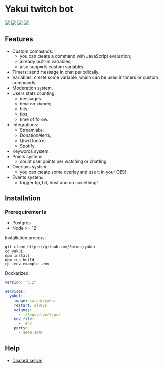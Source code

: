 # Yakui twitch bot

![](https://img.shields.io/github/workflow/status/satont/yakui/Publish%20Docker/master?label=docker&style=for-the-badge) ![](https://img.shields.io/github/workflow/status/Satont/yakui/Build%20Web%20and%20Bot/master?style=for-the-badge) ![](https://img.shields.io/david/satont/yakui?style=for-the-badge) ![](https://discord.gg/dPm6eYb)

## Features

- Custom commands:
  - you can create a command with JavaScript evaluation;
  - already built-in variables;
  - also supports custom variables.
- Timers: send message in chat periodically.
- Variables: create some variable, which can be used in timers or custom commands.
- Moderation system.
- Users stats counting:
  - messages;
  - time on stream;
  - bits;
  - tips;
  - time of follow.
- Integrations:
  - Streamlabs;
  - DonationAlerts;
  - Qiwi Donate;
  - Spotify.
- Keywords system.
- Points system:
  - count user points per watching or chatting.
- Overlays system:
  - you can create some overlay and use it in your OBS!
- Events system:
  - trigger tip, bit, host and do something!


## Installation
### Prerequirements

 - Postgres
 - Node >= 12

Installation process:
```shell
git clone https://github.com/Satont/yakui
cd yakui
npm install
npm run build
cp .env.example .env

```

Dockerized:
```yml
version: "3.2"

services:
  yakui:
    image: satont/yakui
    restart: always
    volumes:
      - ./logs:/app/logs/
    env_file:
      - .env
    ports:
      - 3000:3000
```

## Help

- [Discord server](https://discord.gg/dPm6eYb)
